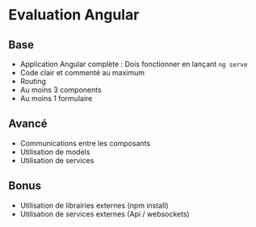 # Evaluation Angular

## Base

- Application Angular complète : Dois fonctionner en lançant `ng serve` 
- Code clair et commenté au maximum
- Routing
- Au moins 3 components
- Au moins 1 formulaire

## Avancé

- Communications entre les composants
- Utilisation de models
- Utilisation de services

## Bonus

- Utilisation de librairies externes (npm install)
- Utilisation de services externes (Api / websockets)
